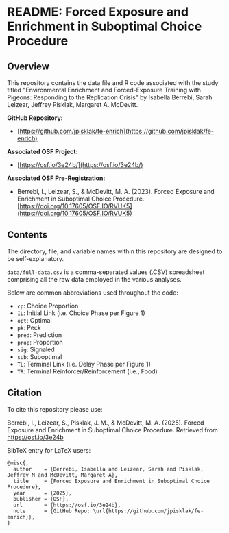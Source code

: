 # README: Forced Exposure and Enrichment in Suboptimal Choice Procedure

## Overview

This repository contains the data file and R code associated with the study titled "Environmental Enrichment and Forced-Exposure Training with Pigeons: Responding to the Replication Crisis" by Isabella Berrebi, Sarah Leizear, Jeffrey Pisklak, Margaret A. McDevitt.

**GitHub Repository:**

- [https://github.com/jpisklak/fe-enrich](https://github.com/jpisklak/fe-enrich)

**Associated OSF Project:**

- [https://osf.io/3e24b/](https://osf.io/3e24b/)

**Associated OSF Pre-Registration:**

- Berrebi, I., Leizear, S., & McDevitt, M. A. (2023). Forced Exposure and Enrichment in Suboptimal Choice Procedure. [https://doi.org/10.17605/OSF.IO/RVUK5](https://doi.org/10.17605/OSF.IO/RVUK5)

## Contents

The directory, file, and variable names within this repository are designed to be self-explanatory.

`data/full-data.csv` is a comma-separated values (.CSV) spreadsheet comprising all the raw data employed in the various analyses.

Below are common abbreviations used throughout the code:

- `cp`: Choice Proportion
- `IL`: Initial Link (i.e. Choice Phase per Figure 1)
- `opt`: Optimal
- `pk`: Peck
- `pred`: Prediction
- `prop`: Proportion
- `sig`: Signaled
- `sub`: Suboptimal
- `TL`: Terminal Link (i.e. Delay Phase per Figure 1)
- `TR`: Terminal Reinforcer/Reinforcement (i.e., Food)

## Citation

To cite this repository please use:

Berrebi, I., Leizear, S., Pisklak, J. M., & McDevitt, M. A. (2025). Forced Exposure and Enrichment in Suboptimal Choice Procedure. Retrieved from https://osf.io/3e24b

BibTeX entry for LaTeX users:
```
@misc{,
  author    = {Berrebi, Isabella and Leizear, Sarah and Pisklak, Jeffrey M and McDevitt, Margaret A},
  title     = {Forced Exposure and Enrichment in Suboptimal Choice Procedure},
  year      = {2025},
  publisher = {OSF},
  url       = {https://osf.io/3e24b},
  note      = {GitHub Repo: \url{https://github.com/jpisklak/fe-enrich}},
}
```

